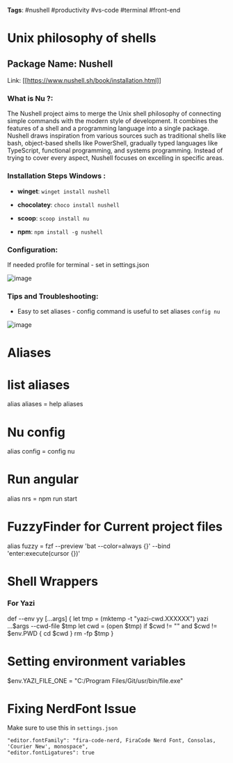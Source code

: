**Tags**: #nushell #productivity #vs-code #terminal #front-end

# Unix philosophy of shells

## Package Name: Nushell

Link:  [[https://www.nushell.sh/book/installation.html]]

### What is Nu ?:
The Nushell project aims to merge the Unix shell philosophy of connecting simple commands with the modern style of development. It combines the features of a shell and a programming language into a single package. Nushell draws inspiration from various sources such as traditional shells like bash, object-based shells like PowerShell, gradually typed languages like TypeScript, functional programming, and systems programming. Instead of trying to cover every aspect, Nushell focuses on excelling in specific areas.

### Installation Steps Windows :
- **winget**: ```winget install nushell```

- **chocolatey**: ```choco install nushell```

- **scoop**: ```scoop install nu```

- **npm**: ```npm install -g nushell```


### Configuration:
   If needed profile for terminal -  set in settings.json 
   
   ![image](https://github.com/SaileshBK/Notes/assets/101400043/4acb2cbe-8845-4175-a1eb-a567b51768b0)

### Tips and Troubleshooting:
- Easy to set aliases - config command is useful to set aliases 
```config nu```

![image](https://github.com/SaileshBK/Notes/assets/101400043/24dc8351-516e-40ec-8b81-374eab209929)


# Aliases 

# list aliases
alias aliases = help aliases

# Nu config
alias config = config nu

# Run angular
alias nrs = npm run start

# FuzzyFinder for Current project files 
alias fuzzy = fzf --preview 'bat --color=always {}' --bind 'enter:execute(cursor {})'


# Shell Wrappers

### For Yazi
def --env yy [...args] {
	let tmp = (mktemp -t "yazi-cwd.XXXXXX")
	yazi ...$args --cwd-file $tmp
	let cwd = (open $tmp)
	if $cwd != "" and $cwd != $env.PWD {
		cd $cwd
	}
	rm -fp $tmp
}

# Setting environment variables 

$env.YAZI_FILE_ONE = "C:/Program Files/Git/usr/bin/file.exe"

# Fixing NerdFont Issue

Make sure to use this in ```settings.json```

``` 
"editor.fontFamily": "fira-code-nerd, FiraCode Nerd Font, Consolas, 'Courier New', monospace",
"editor.fontLigatures": true
```